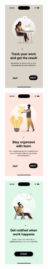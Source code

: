 <p align="center">
  <img src="image/Screen1.png" style="width: 25%;" alt="Image">
</p>
<p align="center">
  <img src="image/Screen2.png" style="width: 25%;" alt="Image">
</p>
<p align="center">
  <img src="image/Screen3.png" style="width: 25%;" alt="Image">
</p>
